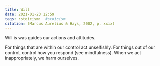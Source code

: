 ```yaml
---
title: Will
date: 2021-01-23 12:59
tags: :stoicism:  #stoicism
citation: (Marcus Aurelius & Hays, 2002, p. xxix) 
---
```

Will is was guides our actions and attitudes. 

For things that are within our control act unselfishly. For things out of our control, control how you respond (see mindfulness). When we act inappropriately, we harm ourselves. 
